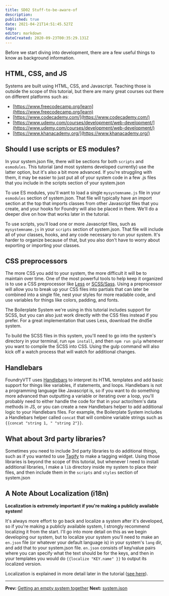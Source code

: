 ```yaml
---
title: SD02 Stuff-to-be-aware-of
description: 
published: true
date: 2021-04-21T14:51:45.527Z
tags: 
editor: markdown
dateCreated: 2020-09-23T00:35:29.131Z
---
```


Before we start diving into development, there are a few useful things to know as background information.

## HTML, CSS, and JS

Systems are built using HTML, CSS, and Javascript. Teaching those is outside the scope of this tutorial, but there are many great courses out there on different platforms such as:

* [https://www.freecodecamp.org/learn](https://www.freecodecamp.org/learn)
* [https://www.codecademy.com/](https://www.codecademy.com/)
* [https://www.udemy.com/courses/development/web-development/](https://www.udemy.com/courses/development/web-development/)
* [https://www.khanacademy.org/](https://www.khanacademy.org/)

## Should I use scripts or ES modules?

In your system.json file, there will be sections for both <!-- {% raw %} -->`scripts`<!-- {% endraw %} --> and <!-- {% raw %} -->`esmodules`<!-- {% endraw %} -->. This tutorial (and most systems developed currently) use the latter option, but it's also a bit more advanced. If you're struggling with them, it may be easier to just put all of your system code in a few .js files that you include in the scripts section of your system.json

To use ES modules, you'll want to load a single <!-- {% raw %} -->`mysystemname.js`<!-- {% endraw %} --> file in your <!-- {% raw %} -->`esmodules`<!-- {% endraw %} --> section of system.json. That file will typically have an import section at the top that imports classes from other Javascript files that you create, and your hooks for Foundry will also be placed in there. We'll do a deeper dive on how that works later in the tutorial.

To use scripts,  you'll load one or more Javascript files, such as <!-- {% raw %} -->`mysystemname.js`<!-- {% endraw %} --> in your <!-- {% raw %} -->`scripts`<!-- {% endraw %} --> section of system.json. That file will include all of your classes, hooks, and any code necessary to run your system. It's harder to organize because of that, but you also don't have to worry about exporting or importing your classes.

## CSS preprocessors

The more CSS you add to your system, the more difficult it will be to maintain over time. One of the most powerful tools to help keep it organized is to use a CSS preprocessor like [Less](http://lesscss.org/) or [SCSS/Sass](https://sass-lang.com/). Using a preprocessor will allow you to break up your CSS files into partials that can later be combined into a single file, nest your styles for more readable code, and use variables for things like colors, padding, and fonts.

The Boilerplate System we're using in this tutorial includes support for SCSS, but you can also just work directly with the CSS files instead if you prefer. For a great implementation that uses Less, download the dnd5e system.

To build the SCSS files in this system, you'll need to go into the system's directory in your terminal, run <!-- {% raw %} -->`npm install`<!-- {% endraw %} -->, and then <!-- {% raw %} -->`npm run gulp`<!-- {% endraw %} --> whenever you want to compile the SCSS into CSS. Using the gulp command will also kick off a watch process that will watch for additional changes.

## Handlebars

FoundryVTT uses [Handlebars](https://handlebarsjs.com/guide/#what-is-handlebars) to interpret its HTML templates and add basic support for things like variables, if statements, and loops. Handlebars is not a programming language like Javascript is, so if you want to do something more advanced than outputting a variable or iterating over a loop, you'll probably need to either handle the code for that in your actor/item's data methods in JS, or you can create a new Handlebars helper to add additional logic to your Handlebars files. For example, the Boilerplate System includes a Handlebars helper called <!-- {% raw %} -->`concat`<!-- {% endraw %} --> that will combine variable strings such as <!-- {% raw %} -->`{{concat "string 1, " "string 2"}}`<!-- {% endraw %} -->.

## What about 3rd party libraries?

Sometimes you need to include 3rd party libraries to do additional things, such as if you wanted to use [Tagify](https://github.com/yairEO/tagify) to make a tagging widget. Using those libraries is beyond the scope of this tutorial, but whenever I need to install additional libraries, I make a <!-- {% raw %} -->`lib`<!-- {% endraw %} --> directory inside my system to place their files, and then include them in the <!-- {% raw %} -->`scripts`<!-- {% endraw %} --> and <!-- {% raw %} -->`styles`<!-- {% endraw %} --> section of system.json

## A Note About Localization (i18n)

**Localization is extremely important if you're making a publicly available system!**

It's always more effort to go back and localize a system after it's developed, so if you're making a publicly available system, I strongly recommend localizing it from the start. I'll go into more detail on this as we begin developing our system, but to localize your system you'll need to make an <!-- {% raw %} -->`en.json`<!-- {% endraw %} --> file (or whatever your default language is) in your system's <!-- {% raw %} -->`lang`<!-- {% endraw %} --> dir, and add that to your system.json file. <!-- {% raw %} -->`en.json`<!-- {% endraw %} --> consists of key/value pairs where you can specify what the text should be for the keys, and then in your templates you would do <!-- {% raw %} -->`{{localize "KEY.name" }}`<!-- {% endraw %} --> to output its localized version.

Localization is explained in more detail later in the tutorial ([see here](https://foundryvtt.wiki/en/development/guides/SD-tutorial/SD13-Localization)).

---

**Prev:** [Getting an empty system together](https://foundryvtt.wiki/en/development/guides/SD-tutorial/SD01-Getting-started)
**Next:** [system.json](https://foundryvtt.wiki/en/development/guides/SD-tutorial/SD03-systemjson)